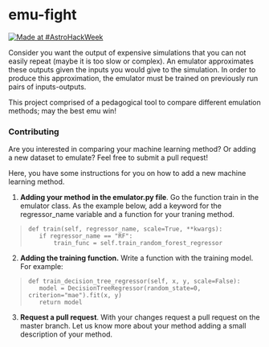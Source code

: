 # emu-fight

[![Made at #AstroHackWeek](https://img.shields.io/badge/Made%20at-%23AstroHackWeek-8063d5.svg?style=flat)](http://astrohackweek.org/)

Consider you want the output of expensive simulations that you can not easily repeat (maybe it is too slow or complex). An emulator approximates these outputs given the inputs you would give to the simulation. 
In order to produce this approximation, the emulator must be trained on previously run pairs of inputs-outputs.

This project comprised of a pedagogical tool to compare different emulation methods; may the best emu win!

### Contributing
Are you interested in comparing your machine learning method? Or adding a new dataset to emulate? Feel free to submit a pull request! 

Here, you have some instructions for you on how to add a new machine learning method.

1) **Adding your method in the emulator.py file**. Go the function train in the emulator class. As the example below, add a keyword for the regressor_name variable and a function for your traning method.
>     def train(self, regressor_name, scale=True, **kwargs):
>        if regressor_name == "RF":
>            train_func = self.train_random_forest_regressor

2) **Adding the training function.** Write a function with the training model. For example:
>     def train_decision_tree_regressor(self, x, y, scale=False):
>        model = DecisionTreeRegressor(random_state=0, criterion="mae").fit(x, y)
>        return model

3) **Request a pull request**. With your changes request a pull request on the master branch. Let us know more about your method adding a small description of your method.


